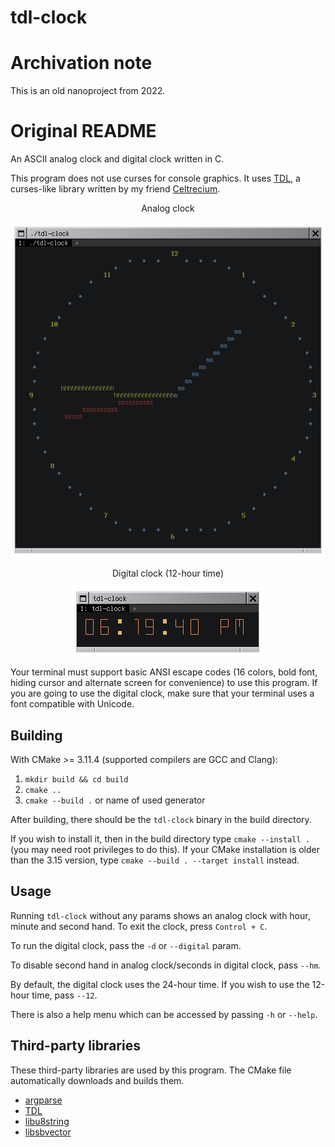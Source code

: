 # tdl-clock

# Archivation note
This is an old nanoproject from 2022.

# Original README

An ASCII analog clock and digital clock written in C.

This program does not use curses for console graphics. It uses [TDL](https://github.com/celtrecium/tdl), a curses-like library written by my friend [Celtrecium](https://github.com/celtrecium).

<p align="center">Analog clock</p>

<p align="center">
  <img src="analog_clock_demonstration.gif" alt="animated" />
</p>

<p align="center">Digital clock (12-hour time)</p>

<p align="center">
  <img src="digital_clock_demonstration.gif" alt="animated" />
</p>

Your terminal must support basic ANSI escape codes (16 colors, bold font, hiding cursor and alternate screen for convenience) to use this program.
If you are going to use the digital clock, make sure that your terminal uses a font compatible with Unicode.

## Building

With CMake >= 3.11.4 (supported compilers are GCC and Clang):
1. `mkdir build && cd build`
2. `cmake ..`
3. `cmake --build .` or name of used generator

After building, there should be the `tdl-clock` binary in the build directory.

If you wish to install it, then in the build directory type `cmake --install .` (you may need root privileges to do this).
If your CMake installation is older than the 3.15 version, type `cmake --build . --target install` instead.

## Usage

Running `tdl-clock` without any params shows an analog clock with hour, minute and second hand.
To exit the clock, press `Control + C`.

To run the digital clock, pass the `-d` or `--digital` param.

To disable second hand in analog clock/seconds in digital clock, pass `--hm`.

By default, the digital clock uses the 24-hour time. If you wish to use the 12-hour time, pass `--12`.

There is also a help menu which can be accessed by passing `-h` or `--help`.

## Third-party libraries

These third-party libraries are used by this program. The CMake file automatically downloads and builds them.

* [argparse](https://github.com/cofyc/argparse)
* [TDL](https://github.com/celtrecium/tdl)
* [libu8string](https://github.com/celtrecium/libu8string)
* [libsbvector](https://github.com/celtrecium/libsbvector)
